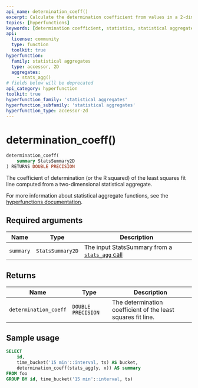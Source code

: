 ```yaml
---
api_name: determination_coeff()
excerpt: Calculate the determination coefficient from values in a 2-dimensional statistical aggregate
topics: [hyperfunctions]
keywords: [determination coefficient, statistics, statistical aggregate, hyperfunctions, toolkit]
api:
  license: community
  type: function
  toolkit: true
hyperfunction:
  family: statistical aggregates
  type: accessor, 2D
  aggregates:
    - stats_agg()
# fields below will be deprecated
api_category: hyperfunction
toolkit: true
hyperfunction_family: 'statistical aggregates'
hyperfunction_subfamily: 'statistical aggregates'
hyperfunction_type: accessor-2d
---
```


# determination_coeff() <tag type="toolkit" content="Toolkit" />

```sql
determination_coeff(
    summary StatsSummary2D
) RETURNS DOUBLE PRECISION
```

The coefficient of determination (or the R squared) of the least squares fit line
computed from a two-dimensional statistical aggregate.

For more information about statistical aggregate functions, see the
[hyperfunctions documentation][hyperfunctions-stats-agg].

## Required arguments

|Name|Type|Description|
|-|-|-|
|`summary`|`StatsSummary2D`|The input StatsSummary from a [`stats_agg` call][stats-agg]|

## Returns

|Name|Type|Description|
|-|-|-|
|`determination_coeff`|`DOUBLE PRECISION`|The determination coefficient of the least squares fit line.|

## Sample usage

```sql
SELECT
    id,
    time_bucket('15 min'::interval, ts) AS bucket,
    determination_coeff(stats_agg(y, x)) AS summary
FROM foo
GROUP BY id, time_bucket('15 min'::interval, ts)
```

[hyperfunctions-stats-agg]: /timescaledb/:currentVersion:/how-to-guides/hyperfunctions/stats-aggs/
[stats-agg]: /api/:currentVersion:/hyperfunctions/stats_aggs/stats_agg/
